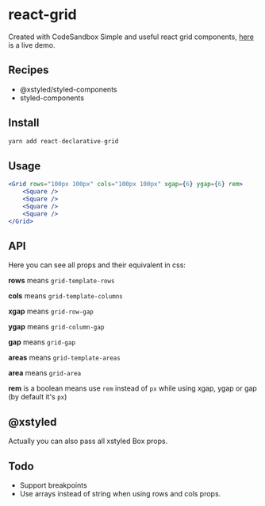 # react-grid
Created with CodeSandbox
Simple and useful react grid components, [here](https://codesandbox.io/s/boring-satoshi-xyeqx?file=/src/App.tsx) is a live demo.

## Recipes

- @xstyled/styled-components
- styled-components

## Install

```jsx
yarn add react-declarative-grid
```

## Usage

```jsx
<Grid rows="100px 100px" cols="100px 100px" xgap={6} ygap={6} rem>
    <Square />
    <Square />
    <Square />
    <Square />
</Grid>
```

## API

Here you can see all props and their equivalent in css:

**rows** means `grid-template-rows`

**cols** means `grid-template-columns`

**xgap** means `grid-row-gap`

**ygap** means `grid-column-gap`

**gap** means `grid-gap`

**areas** means `grid-template-areas`

**area** means `grid-area`

**rem** is a boolean means use `rem` instead of `px` while using xgap, ygap or gap (by default it's `px`)

## @xstyled

Actually you can also pass all xstyled Box props.

## Todo

- Support breakpoints
- Use arrays instead of string when using rows and cols props.
